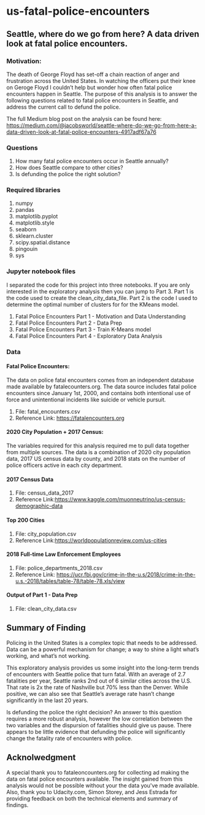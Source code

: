 # us-fatal-police-encounters
## Seattle, where do we go from here? A data driven look at fatal police encounters.

### Motivation:
The death of George Floyd has set-off a chain reaction of anger and frustration across the United States. In watching the officers put their knee on Geroge Floyd I couldn’t help but wonder how often fatal police encounters happen in Seattle. The purpose of this analysis is to answer the following questions related to fatal police encounters in Seattle, and address the current call to defund the police.  

The full Medium blog post on the analysis can be found here: https://medium.com/@jacobsworld/seattle-where-do-we-go-from-here-a-data-driven-look-at-fatal-police-encounters-4917adf67a76


### Questions
1. How many fatal police encounters occur in Seattle annually?
2. How does Seattle compare to other cities?
3. Is defunding the police the right solution?

### Required libraries

1. numpy
2. pandas
3. matplotlib.pyplot
4. matplotlib.style
5. seaborn
6. sklearn.cluster
7. scipy.spatial.distance
8. pingouin
9. sys

### Jupyter notebook files

I separated the code for this project into three notebooks.  If you are only interested in the exploratory analysis then you can jump to Part 3.  Part 1 is the code used to create the clean_city_data_file. Part 2 is the code I used to determine the optimal number of clusters for for the KMeans model.

1. Fatal Police Encounters Part 1 - Motivation and Data Understanding
2. Fatal Police Encounters Part 2 - Data Prep
2. Fatal Police Encounters Part 3 - Train K-Means model
3. Fatal Police Encounters Part 4 - Exploratory Data Analysis

### Data

#### Fatal Police Encounters: 
The data on police fatal encounters comes from an independent database made available by fatalecounters.org. The data source includes fatal police encounters since January 1st, 2000, and contains both intentional use of force and unintentional incidents like suicide or vehicle pursuit. 

1. File: fatal_encounters.csv
2.  Reference Link: https://fatalencounters.org

#### 2020 City Population + 2017 Census: 
The variables required for this analysis required me to pull data together from multiple sources. The data is a combination of 2020 city population data, 2017 US census data by county, and 2018 stats on the number of police officers active in each city department. 

#### 2017 Census Data
1. File: census_data_2017
2. Reference Link:https://www.kaggle.com/muonneutrino/us-census-demographic-data

#### Top 200 Cities
1. File: city_population.csv
2. Reference Link:https://worldpopulationreview.com/us-cities

#### 2018 Full-time Law Enforcement Employees
1. File: police_departments_2018.csv
2. Reference Link: https://ucr.fbi.gov/crime-in-the-u.s/2018/crime-in-the-u.s.-2018/tables/table-78/table-78.xls/view

#### Output of Part 1 - Data Prep
1. File: clean_city_data.csv

## Summary of Finding

Policing in the United States is a complex topic that needs to be addressed. Data can be a powerful mechanism for change; a way to shine a light what’s working, and what’s not working.

This exploratory analysis provides us some insight into the long-term trends of encounters with Seattle police that turn fatal. With an average of 2.7 fatalities per year, Seattle ranks 2nd out of 6 similar cities across the U.S. That rate is 2x the rate of Nashville but 70% less than the Denver. While positive, we can also see that Seattle’s average rate hasn’t change significantly in the last 20 years.

Is defunding the police the right decision? An answer to this question requires a more robust analysis, however the low correlation between the two variables and the dispursion of fatalities should give us pause. There appears to be little evidence that defunding the police will significantly change the fatality rate of encounters with police.


## Acknolwedgment
A special thank you to fataleoncounters.org for collecting ad making the data on fatal police encounters available. The insight gained from this analysis would not be possible without your the data you've made available. Also, thank you to Udacity.com, Simon Storey, and Jess Estrada for providing feedback on both the technical elements and summary of findings.
